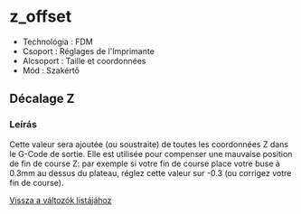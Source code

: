 # z\_offset

* Technológia : FDM
* Csoport :   Réglages de l'Imprimante
* Alcsoport : Taille et coordonnées
* Mód : Szakértő

## Décalage Z

### Leírás

Cette valeur sera ajoutée \(ou soustraite\) de toutes les coordonnées Z dans le G-Code de sortie. Elle est utilisée pour compenser une mauvaise position de fin de course Z: par exemple si votre fin de course place votre buse à 0.3mm au dessus du plateau, réglez cette valeur sur -0.3 \(ou corrigez votre fin de course\).

[Vissza a változók listájához](../../variable_list)

